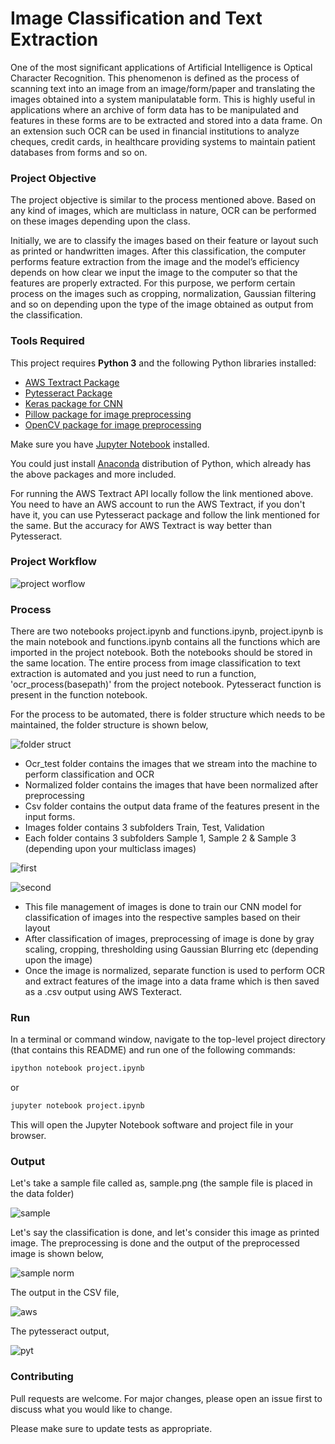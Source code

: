 # Image Classification and Text Extraction

One of the most significant applications of Artificial Intelligence is Optical Character Recognition. This phenomenon is defined as the process of scanning text into an image from an image/form/paper and translating the images obtained into a system manipulatable form. This is highly useful in applications where an archive of form data has to be manipulated and features in these forms are to be extracted and stored into a data frame. On an extension such OCR can be used in financial institutions to analyze cheques, credit cards, in healthcare providing systems to maintain patient databases from forms and so on. 

### Project Objective

The project objective is similar to the process mentioned above. Based on any kind of images, which are multiclass in nature, OCR can be performed on these images depending upon the class.

Initially, we are to classify the images based on their feature or layout such as printed or handwritten images. After this classification, the computer performs feature extraction from the image and the model’s efficiency depends on how clear we input the image to the computer so that the features are properly extracted. For this purpose, we perform certain process on the images such as cropping, normalization, Gaussian filtering and so on depending upon the type of the image obtained as output from the classification.

### Tools Required

This project requires **Python 3** and the following Python libraries installed:

- [AWS Textract Package](https://docs.aws.amazon.com/textract/latest/dg/setup-awscli-sdk.html)
- [Pytesseract Package](https://github.com/UB-Mannheim/tesseract/wiki)
- [Keras package for CNN](https://keras.io/)
- [Pillow package for image preprocessing](https://pypi.org/project/Pillow/)
- [OpenCV package for image preprocessing](https://pypi.org/project/opencv-python/)

Make sure you have [Jupyter Notebook](http://ipython.org/notebook.html) installed.

You could just install [Anaconda](http://continuum.io/downloads) distribution of Python, which already has the above packages and more included. 

For running the AWS Textract API locally follow the link mentioned above. You need to have an AWS account to run the AWS Textract, if you don't have it, you can use Pytesseract package and follow the link mentioned for the same. But the accuracy for AWS Textract is way better than Pytesseract.

### Project Workflow

![project worflow](Demo/workflow.png)

### Process

There are two notebooks project.ipynb and functions.ipynb, project.ipynb is the main notebook and functions.ipynb contains all the functions which are imported in the project notebook. Both the notebooks should be stored in the same location. The entire process from image classification to text extraction is automated and you just need to run a function, 'ocr_process(basepath)' from the project notebook. Pytesseract function is present in the function notebook.

For the process to be automated, there is folder structure which needs to be maintained, the folder structure is shown below, 

![folder struct](Demo/folder_struct.PNG)

* Ocr_test folder contains the images that we stream into the machine to perform classification and OCR
* Normalized folder contains the images that have been normalized after preprocessing
* Csv folder contains the output data frame of the features present in the input forms.
* Images folder contains 3 subfolders Train, Test, Validation
* Each folder contains 3 subfolders Sample 1, Sample 2 & Sample 3 (depending upon your multiclass images)

![first](Demo/1.png)

![second](Demo/2.png)

* This file management of images is done to train our CNN model for classification of images into the respective samples based on their layout
* After classification of images, preprocessing of image is done by gray scaling, cropping, thresholding using Gaussian Blurring etc (depending upon the image)
* Once the image is normalized, separate function is used to perform OCR and extract features of the image into a data frame which is then saved as a .csv output using AWS Texteract.

### Run

In a terminal or command window, navigate to the top-level project directory (that contains this README) and run one of the following commands:

```bash
ipython notebook project.ipynb
```  
or
```bash
jupyter notebook project.ipynb
```

This will open the Jupyter Notebook software and project file in your browser.

### Output

Let's take a sample file called as, sample.png (the sample file is placed in the data folder)

![sample](Demo/sample.png)

Let's say the classification is done, and let's consider this image as printed image. The preprocessing is done and the output of the preprocessed image is shown below,

![sample norm](Demo/sample_normalised.jpg)

The output in the CSV file,

![aws](Demo/aws.PNG)

The pytesseract output,

![pyt](Demo/pyt.PNG)

### Contributing
Pull requests are welcome. For major changes, please open an issue first to discuss what you would like to change.

Please make sure to update tests as appropriate.




